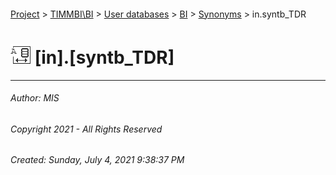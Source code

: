 #### 

[Project](../../../../index.md) > [TIMMBI\\BI](../../../index.md) > [User databases](../../index.md) > [BI](../index.md) > [Synonyms](Synonyms.md) > in.syntb_TDR

# ![Synonyms](../../../../Images/Synonym32.png) [in].[syntb_TDR]

---

###### Author:  MIS

###### Copyright 2021 - All Rights Reserved

###### Created: Sunday, July 4, 2021 9:38:37 PM

